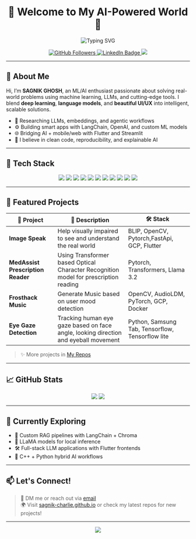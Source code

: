 <h1 align="center">🚀 Welcome to My AI-Powered World 👋</h1>

<p align="center">
  <img src="https://readme-typing-svg.demolab.com?font=Fira+Code&size=24&pause=1000&center=true&vCenter=true&width=435&lines=AI+Engineer+%7C+ML+Researcher" alt="Typing SVG" />
</p>

<p align="center">
  <a href="https://github.com/sagnik-charlie">
    <img src="https://img.shields.io/github/followers/sagnik-charlie?label=Follow&style=social" alt="GitHub Followers" />
  </a>
  <a href="https://linkedin.com/in/sagnik-ghosh-04091998/" target="_blank">
    <img src="https://img.shields.io/badge/LinkedIn-blue?style=flat&logo=linkedin" alt="LinkedIn Badge"/>
  </a>
  <a href="mailto:sagnik4998@gmail.com">
    <img src="https://img.shields.io/badge/Email-D14836?style=flat&logo=gmail&logoColor=white" />
  </a>
</p>

---

## 🧠 About Me

Hi, I’m **SAGNIK GHOSH**, an ML/AI enthusiast passionate about solving real-world problems using machine learning, LLMs, and cutting-edge tools. I blend **deep learning**, **language models**, and **beautiful UI/UX** into intelligent, scalable solutions.

- 🔬 Researching LLMs, embeddings, and agentic workflows
- ⚙️ Building smart apps with LangChain, OpenAI, and custom ML models
- 🌐 Bridging AI + mobile/web with Flutter and Streamlit
- 🧱 I believe in clean code, reproducibility, and explainable AI

---

## 💼 Tech Stack

<p align="center">
  <img src="https://img.shields.io/badge/-Python-3776AB?style=flat-square&logo=python&logoColor=white" />
  <img src="https://img.shields.io/badge/-TensorFlow-FF6F00?style=flat-square&logo=tensorflow&logoColor=white" />
  <img src="https://img.shields.io/badge/-PyTorch-EE4C2C?style=flat-square&logo=pytorch&logoColor=white" />
  <img src="https://img.shields.io/badge/-LLaMA-800080?style=flat-square&logo=data:image/png;base64,REPLACE_THIS_WITH_LLAMA_ICON_IF_NEEDED" />
  <img src="https://img.shields.io/badge/-LangChain-0E76A8?style=flat-square&logo=langchain&logoColor=white" />
  <img src="https://img.shields.io/badge/-OpenAI-412991?style=flat-square&logo=openai&logoColor=white" />
  <img src="https://img.shields.io/badge/-C++-00599C?style=flat-square&logo=c%2B%2B&logoColor=white" />
  <img src="https://img.shields.io/badge/-Flutter-02569B?style=flat-square&logo=flutter&logoColor=white" />
  <img src="https://img.shields.io/badge/-Streamlit-FF4B4B?style=flat-square&logo=streamlit&logoColor=white" />
  <img src="https://img.shields.io/badge/-SQL-4479A1?style=flat-square&logo=mysql&logoColor=white" />
  <img src="https://img.shields.io/badge/-Git-F05032?style=flat-square&logo=git&logoColor=white" />
</p>

---

## 🚧 Featured Projects

| 🧠 Project | 🚀 Description | 🛠️ Stack |
|-----------|----------------|----------|
| **Image Speak** | Help visually impaired to see and understand the real world| BLIP, OpenCV, Pytorch,FastApi, GCP, Flutter |
| **MedAssist Prescription Reader** | Using Transformer based Optical Character Recognition model for prescription reading | Pytorch, Transformers, Llama 3.2  |
| **Frosthack Music** | Generate Music based on user mood detection | OpenCV, AudioLDM, PyTorch, GCP, Docker|
| **Eye Gaze Detection** | Tracking human eye gaze based on face angle, looking direction and eyeball movement | Python, Samsung Tab, Tensorflow, Tensorflow lite |

> ✨ More projects in [My Repos](https://github.com/sagnik-charlie?tab=repositories)

---

## 📈 GitHub Stats

<p align="center">
  <img src="https://github-readme-stats.vercel.app/api?username=YOUR_USERNAME&show_icons=true&theme=tokyonight" />
  <img src="https://github-readme-streak-stats.herokuapp.com/?user=YOUR_USERNAME&theme=tokyonight" />
</p>

---

## 🧩 Currently Exploring

- 🤖 Custom RAG pipelines with LangChain + Chroma
- 🧠 LLaMA models for local inference
- 🛠️ Full-stack LLM applications with Flutter frontends
- 🧪 C++ + Python hybrid AI workflows

---

## 📫 Let's Connect!

> 💌 DM me or reach out via [email](mailto:sagnik4998@gmail.com)  
> 🌍 Visit [sagnik-charlie.github.io](#) or check my latest repos for new projects!

---

<p align="center">
  <img src="https://github.com/sagnik-charlie/sagnik-charlie/blob/main/assets/footer.svg" />
</p>
